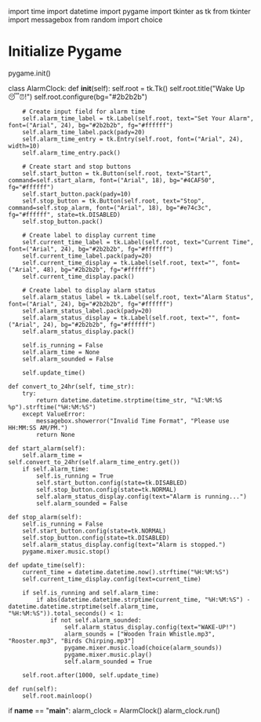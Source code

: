 import time
import datetime
import pygame
import tkinter as tk
from tkinter import messagebox
from random import choice
 
# Initialize Pygame
pygame.init()
 
class AlarmClock:
    def __init__(self):
        self.root = tk.Tk()
        self.root.title("Wake Up😴⏰!")
        self.root.configure(bg="#2b2b2b")
 
        # Create input field for alarm time
        self.alarm_time_label = tk.Label(self.root, text="Set Your Alarm", font=("Arial", 24), bg="#2b2b2b", fg="#ffffff")
        self.alarm_time_label.pack(pady=20)
        self.alarm_time_entry = tk.Entry(self.root, font=("Arial", 24), width=10)
        self.alarm_time_entry.pack()
 
        # Create start and stop buttons
        self.start_button = tk.Button(self.root, text="Start", command=self.start_alarm, font=("Arial", 18), bg="#4CAF50", fg="#ffffff")
        self.start_button.pack(pady=10)
        self.stop_button = tk.Button(self.root, text="Stop", command=self.stop_alarm, font=("Arial", 18), bg="#e74c3c", fg="#ffffff", state=tk.DISABLED)
        self.stop_button.pack()
 
        # Create label to display current time
        self.current_time_label = tk.Label(self.root, text="Current Time", font=("Arial", 24), bg="#2b2b2b", fg="#ffffff")
        self.current_time_label.pack(pady=20)
        self.current_time_display = tk.Label(self.root, text="", font=("Arial", 48), bg="#2b2b2b", fg="#ffffff")
        self.current_time_display.pack()
 
        # Create label to display alarm status
        self.alarm_status_label = tk.Label(self.root, text="Alarm Status", font=("Arial", 24), bg="#2b2b2b", fg="#ffffff")
        self.alarm_status_label.pack(pady=20)
        self.alarm_status_display = tk.Label(self.root, text="", font=("Arial", 24), bg="#2b2b2b", fg="#ffffff")
        self.alarm_status_display.pack()
 
        self.is_running = False
        self.alarm_time = None
        self.alarm_sounded = False
 
        self.update_time()
 
    def convert_to_24hr(self, time_str):
        try:
            return datetime.datetime.strptime(time_str, "%I:%M:%S %p").strftime("%H:%M:%S")
        except ValueError:
            messagebox.showerror("Invalid Time Format", "Please use HH:MM:SS AM/PM.")
            return None
 
    def start_alarm(self):
        self.alarm_time = self.convert_to_24hr(self.alarm_time_entry.get())
        if self.alarm_time:
            self.is_running = True
            self.start_button.config(state=tk.DISABLED)
            self.stop_button.config(state=tk.NORMAL)
            self.alarm_status_display.config(text="Alarm is running...")
            self.alarm_sounded = False
 
    def stop_alarm(self):
        self.is_running = False
        self.start_button.config(state=tk.NORMAL)
        self.stop_button.config(state=tk.DISABLED)
        self.alarm_status_display.config(text="Alarm is stopped.")
        pygame.mixer.music.stop()
 
    def update_time(self):
        current_time = datetime.datetime.now().strftime("%H:%M:%S")
        self.current_time_display.config(text=current_time)
 
        if self.is_running and self.alarm_time:
            if abs(datetime.datetime.strptime(current_time, "%H:%M:%S") - datetime.datetime.strptime(self.alarm_time, "%H:%M:%S")).total_seconds() < 1:
                if not self.alarm_sounded:
                    self.alarm_status_display.config(text="WAKE-UP!")
                    alarm_sounds = ["Wooden Train Whistle.mp3", "Rooster.mp3", "Birds Chirping.mp3"]
                    pygame.mixer.music.load(choice(alarm_sounds))
                    pygame.mixer.music.play()
                    self.alarm_sounded = True
 
        self.root.after(1000, self.update_time)
 
    def run(self):
        self.root.mainloop()
 
if __name__ == "__main__":
    alarm_clock = AlarmClock()
    alarm_clock.run()
